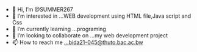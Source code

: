 - 👋 Hi, I’m @SUMMER267
- 👀 I’m interested in ...WEB development using HTML file,Java script and Css
- 🌱 I’m currently learning ...programing
- 💞️ I’m looking to collaborate on ...my web development project
- 📫 How to reach me ...bida21-045@thuto.bac.ac.bw

<!---
SUMMER267/SUMMER267 is a ✨ special ✨ repository because its `README.md` (this file) appears on your GitHub profile.
You can click the Preview link to take a look at your changes.
--->
